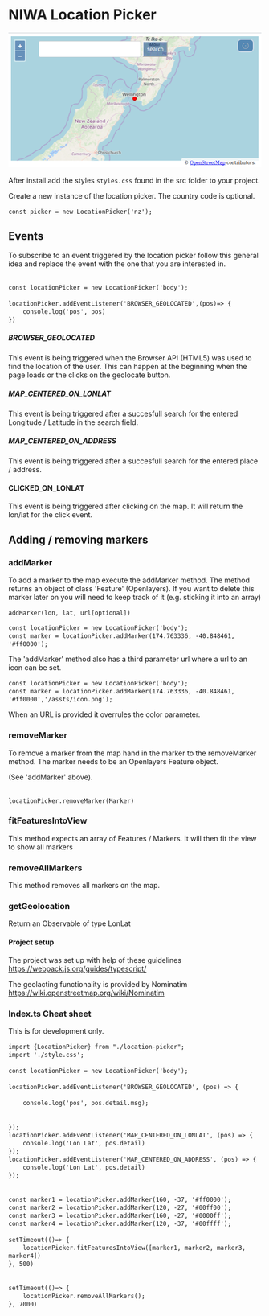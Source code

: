 # NIWA Location Picker




![Alt text](./LocationFinder2.png?raw=true "Test")

After install add the styles ````styles.css```` found in the src folder to your project.

Create a new instance of the location picker. The country code is optional.
```angular2
const picker = new LocationPicker('nz');

```
## Events

To subscribe to an event triggered by the location picker follow this general idea and replace the event with the one that you are interested in.

```angular2

const locationPicker = new LocationPicker('body');

locationPicker.addEventListener('BROWSER_GEOLOCATED',(pos)=> {
    console.log('pos', pos)
})
```
##### BROWSER_GEOLOCATED

This event is being triggered when the Browser API (HTML5) was used to find the location of the user. 
This can happen at the beginning when the page loads or the clicks on the geolocate button.

##### MAP_CENTERED_ON_LONLAT

This event is being triggered after a succesfull search for the entered Longitude / Latitude in the search field.

##### MAP_CENTERED_ON_ADDRESS

This event is being triggered after a succesfull search for the entered place / address.

#### CLICKED_ON_LONLAT
This event is being triggered after clicking on the map. It will return the lon/lat for the click event. 
## Adding / removing markers

### addMarker

To add a marker to the map execute the addMarker method. The method returns an object of class 'Feature' (Openlayers). 
If you want to delete this marker later on you will need to keep track of it (e.g. sticking it into an array)


```angular2
addMarker(lon, lat, url[optional])
```



````angular2
const locationPicker = new LocationPicker('body');
const marker = locationPicker.addMarker(174.763336, -40.848461, '#ff0000');
````

The 'addMarker' method also has a third parameter url where a url to an icon can be set. 

```angular2
const locationPicker = new LocationPicker('body');
const marker = locationPicker.addMarker(174.763336, -40.848461, '#ff0000','/assts/icon.png');
```

When an URL is provided it overrules the color parameter.
### removeMarker

To remove a marker from the map hand in the marker to the removeMarker method. The marker needs to be an Openlayers Feature object.

(See 'addMarker' above).
````angular2

locationPicker.removeMarker(Marker)

````
 
### fitFeaturesIntoView

This method expects an array of Features / Markers. It will then fit the view to show all markers  

### removeAllMarkers 

This method removes all markers on the map.
### getGeolocation
Return an Observable of type LonLat

#### Project setup

The project was set up with help of these guidelines 
https://webpack.js.org/guides/typescript/

The geolacting functionality is provided by Nominatim 
https://wiki.openstreetmap.org/wiki/Nominatim


### Index.ts Cheat sheet
This is for development only.

```angular2
import {LocationPicker} from "./location-picker";
import './style.css';

const locationPicker = new LocationPicker('body');

locationPicker.addEventListener('BROWSER_GEOLOCATED', (pos) => {

    console.log('pos', pos.detail.msg);


});
locationPicker.addEventListener('MAP_CENTERED_ON_LONLAT', (pos) => {
    console.log('Lon Lat', pos.detail)
});
locationPicker.addEventListener('MAP_CENTERED_ON_ADDRESS', (pos) => {
    console.log('Lon Lat', pos.detail)
});


const marker1 = locationPicker.addMarker(160, -37, '#ff0000');
const marker2 = locationPicker.addMarker(120, -27, '#00ff00');
const marker3 = locationPicker.addMarker(160, -27, '#0000ff');
const marker4 = locationPicker.addMarker(120, -37, '#00ffff');

setTimeout(()=> {
    locationPicker.fitFeaturesIntoView([marker1, marker2, marker3, marker4])
}, 500)


setTimeout(()=> {
    locationPicker.removeAllMarkers();
}, 7000)


```
